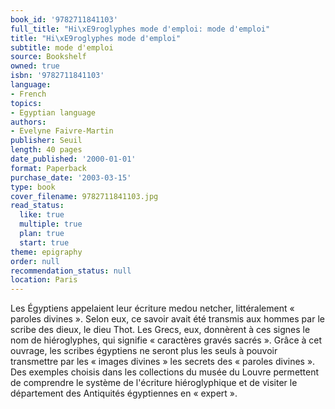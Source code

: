 ```yaml
---
book_id: '9782711841103'
full_title: "Hi\xE9roglyphes mode d'emploi: mode d'emploi"
title: "Hi\xE9roglyphes mode d'emploi"
subtitle: mode d'emploi
source: Bookshelf
owned: true
isbn: '9782711841103'
language:
- French
topics:
- Egyptian language
authors:
- Evelyne Faivre-Martin
publisher: Seuil
length: 40 pages
date_published: '2000-01-01'
format: Paperback
purchase_date: '2003-03-15'
type: book
cover_filename: 9782711841103.jpg
read_status:
  like: true
  multiple: true
  plan: true
  start: true
theme: epigraphy
order: null
recommendation_status: null
location: Paris
---
```

Les Égyptiens appelaient leur écriture medou netcher, littéralement « paroles divines ». Selon eux, ce savoir avait été transmis aux hommes par le scribe des dieux, le dieu Thot. Les Grecs, eux, donnèrent à ces signes le nom de hiéroglyphes, qui signifie « caractères gravés sacrés ». Grâce à cet ouvrage, les scribes égyptiens ne seront plus les seuls à pouvoir transmettre par les « images divines » les secrets des « paroles divines ». Des exemples choisis dans les collections du musée du Louvre permettent de comprendre le système de l'écriture hiéroglyphique et de visiter le département des Antiquités égyptiennes en « expert ».

